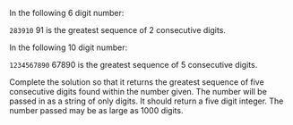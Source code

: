 In the following 6 digit number:

```283910```
91 is the greatest sequence of 2 consecutive digits.

In the following 10 digit number:

```1234567890```
67890 is the greatest sequence of 5 consecutive digits.

Complete the solution so that it returns the greatest sequence of five consecutive digits found within the number given. The number will be passed in as a string of only digits. It should return a five digit integer. The number passed may be as large as 1000 digits.